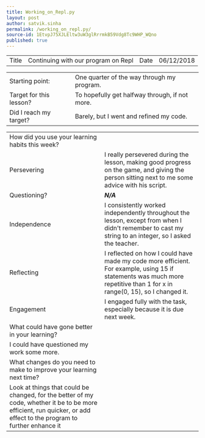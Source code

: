 ```yaml
---
title: Working_on_Repl.py
layout: post
author: satvik.sinha
permalink: /working_on_repl.py/
source-id: 1EtvpJ75XJLEltw3uW3glRrrmkB59Vdg8Tc9WHP_WQno
published: true
---
```

<table>
  <tr>
    <td class="title">Title</td>
    <td>Continuing with our program on Repl</td>
    <td class="title">Date</td>
    <td>06/12/2018</td>
  </tr>
</table>


<table>
  <tr>
    <td class="title">Starting point:</td>
    <td>One quarter of the way through my program.</td>
  </tr>
  <tr>
    <td class="title">Target for this lesson?</td>
    <td>To hopefully get halfway through, if not more.</td>
  </tr>
  <tr>
    <td class="title">Did I reach my target? </td>
    <td>Barely, but I went and refined my code.</td>
  </tr>
</table>


<table>
  <tr>
    <td class="title">How did you use your learning habits this week?</td>
  </tr>
  <tr>
    <td class="title">Persevering</td>
    <td>I really persevered during the lesson, making good progress on the game, and giving the person sitting next to me some advice with his script.</td>
  </tr>
  <tr>
    <td class="title">Questioning?</td>
    <td><em><strong>N/A</strong></em></td>
  </tr>
  <tr>
    <td class="title">Independence</td>
    <td>I consistently worked independently throughout the lesson, except from when I didn't remember to cast my string to an integer, so I asked the teacher.</td>
  </tr>
  <tr>
    <td class="title">Reflecting</td>
    <td>I reflected on how I could have made my code more efficient. For example, using 15 if statements was much more repetitive than 1 for x in range(0, 15), so I changed it.</td>
  </tr>
  <tr>
    <td class="title">Engagement</td>
    <td>I engaged fully with the task, especially because it is due next week.</td>
  </tr>
  <tr>
    <td class="title">What could have gone better in your learning?</td>
  </tr>
  <tr>
    <td class="title">I could have questioned my work some more.</td>
  </tr>
  <tr>
    <td class="title">What changes do you need to make to improve your learning next time?</td>
  </tr>
  <tr>
    <td>Look at things that could be changed, for the better of my code, whether it be to be more efficient, run quicker, or add effect to the program to further enhance it</td>
  </tr>
</table>


